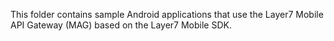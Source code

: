 This folder contains sample Android applications that use the Layer7 Mobile API Gateway (MAG) based on the Layer7 Mobile SDK.
